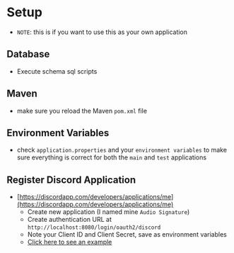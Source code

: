 # Setup
- `NOTE`: this is if you want to use this as your own application
## Database
- Execute schema sql scripts
## Maven
- make sure you reload the Maven `pom.xml` file
## Environment Variables
- check `application.properties` and your `environment variables` to make sure everything is correct for both the `main` and `test` applications
## Register Discord Application
- [https://discordapp.com/developers/applications/me](https://discordapp.com/developers/applications/me)
	- Create new application (I named mine `Audio Signature`)
	- Create authentication URL at `http://localhost:8080/login/oauth2/discord`
	- Note your Client ID and Client Secret, save as environment variables
	- [Click here to see an example](../imgs/discord-application.png)